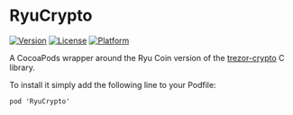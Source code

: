 # RyuCrypto

[![Version](https://img.shields.io/cocoapods/v/RyuCrypto.svg?style=flat)](https://cocoapods.org/pods/RyuCrypto)
[![License](https://img.shields.io/cocoapods/l/RyuCrypto.svg?style=flat)](https://cocoapods.org/pods/RyuCrypto)
[![Platform](https://img.shields.io/cocoapods/p/RyuCrypto.svg?style=flat)](https://cocoapods.org/pods/RyuCrypto)

A CocoaPods wrapper around the Ryu Coin version of the [trezor-crypto](https://github.com/Ryucoin/trezor-crypto) C library.

To install it simply add the following line to your Podfile:

```
pod 'RyuCrypto'
```
